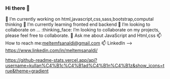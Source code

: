 ### Hi there 👋

<!--
**meltem-fs/meltem-fs** is a ✨ _special_ ✨ repository because its `README.md` (this file) appears on your GitHub profile.

Here are some ideas to get you started:

- 🔭 I’m currently working on ...
- 🌱 I’m currently learning ...
- 👯 I’m looking to collaborate on ...
- 🤔 I’m looking for help with ...
- 💬 Ask me about ...
- 📫 How to reach me: ...
- 😄 Pronouns: ...
- ⚡ Fun fact: ...
-->
:telescope: I’m currently working on html,javascript,css,sass,bootstrap,computal thinking
:seedling: I’m currently learning fronted end backend
:dancers: I’m looking to collaborate on ...
:thinking_face: I’m looking to collaborate on my projects, please feel free to collaborate.
:speech_balloon: Ask me about JavaScript and Html,css
:mailbox: How to reach me:meltemfsanaldi@gmail.com
:mailbox: LinkedIn --> https://www.linkedin.com/in/meltemsanaldi/



https://github-readme-stats.vercel.app/api?username=kullan%C4%B1c%C4%B1ad%C4%B1n%C4%B1z&show_icons=true&theme=gradient





